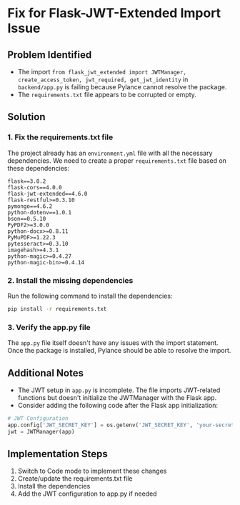 # Fix for Flask-JWT-Extended Import Issue

## Problem Identified
- The import `from flask_jwt_extended import JWTManager, create_access_token, jwt_required, get_jwt_identity` in `backend/app.py` is failing because Pylance cannot resolve the package.
- The `requirements.txt` file appears to be corrupted or empty.

## Solution

### 1. Fix the requirements.txt file
The project already has an `environment.yml` file with all the necessary dependencies. We need to create a proper `requirements.txt` file based on these dependencies:

```
flask==3.0.2
flask-cors==4.0.0
flask-jwt-extended==4.6.0
flask-restful>=0.3.10
pymongo==4.6.2
python-dotenv==1.0.1
bson==0.5.10
PyPDF2>=3.0.0
python-docx>=0.8.11
PyMuPDF>=1.22.3
pytesseract>=0.3.10
imagehash>=4.3.1
python-magic>=0.4.27
python-magic-bin>=0.4.14
```

### 2. Install the missing dependencies
Run the following command to install the dependencies:

```bash
pip install -r requirements.txt
```

### 3. Verify the app.py file
The `app.py` file itself doesn't have any issues with the import statement. Once the package is installed, Pylance should be able to resolve the import.

## Additional Notes
- The JWT setup in `app.py` is incomplete. The file imports JWT-related functions but doesn't initialize the JWTManager with the Flask app.
- Consider adding the following code after the Flask app initialization:

```python
# JWT Configuration
app.config['JWT_SECRET_KEY'] = os.getenv('JWT_SECRET_KEY', 'your-secret-key')
jwt = JWTManager(app)
```

## Implementation Steps
1. Switch to Code mode to implement these changes
2. Create/update the requirements.txt file
3. Install the dependencies
4. Add the JWT configuration to app.py if needed